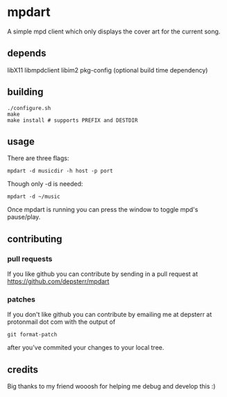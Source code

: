 mpdart
======

A simple mpd client which only displays the cover art for the current song.

depends
-------

libX11
libmpdclient
libim2
pkg-config (optional build time dependency)

building
--------

	./configure.sh
	make
	make install # supports PREFIX and DESTDIR

usage
-----

There are three flags:

	mpdart -d musicdir -h host -p port

Though only -d is needed:

	mpdart -d ~/music

Once mpdart is running you can press the window to toggle mpd's pause/play.

contributing
------------

### pull requests
If you like github you can contribute by sending in a pull request at
https://github.com/depsterr/mpdart

### patches
If you don't like github you can contribute by emailing me at
depsterr at protonmail dot com with the output of

	git format-patch

after you've commited your changes to your local tree.

credits
-------

Big thanks to my friend wooosh for helping me debug and develop this :)
